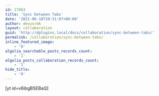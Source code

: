 ```yaml
---
id: 17863
title: 'Sync between Tabs'
date: '2021-06-18T20:31:07+00:00'
author: devusrmk
layout: collaboration
guid: 'http://dplugins.local/docs/collaboration/sync-between-tabs/'
permalink: /collaboration/sync-between-tabs/
inline_featured_image:
    - '0'
algolia_searchable_posts_records_count:
    - '1'
algolia_posts_collaboration_records_count:
    - '1'
hide_title:
    - '0'
---
```


\[yt id=v6ibgBSEBaQ\]